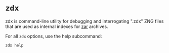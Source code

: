 # `zdx`

zdx is command-line utility for debugging and interrogating ".zdx" ZNG files
 that are used as internal indexes for [zar](../zar/README.md) archives.

For all `zdx` options, use the help subcommand:

```
zdx help
```
